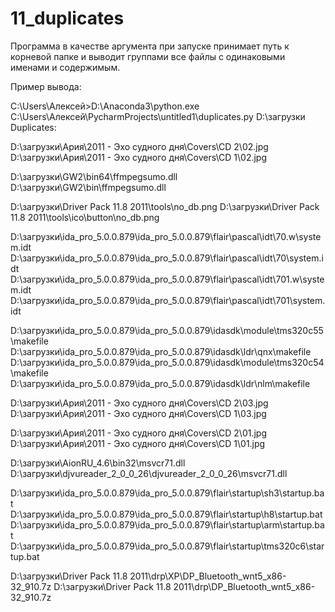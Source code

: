 # 11_duplicates

Программа в качестве аргумента при запуске принимает путь к корневой папке и выводит группами все файлы с одинаковыми именами и содержимым.

Пример вывода:

C:\Users\Алексей>D:\Anaconda3\python.exe C:\Users\Алексей\PycharmProjects\untitled1\duplicates.py D:\загрузки
Duplicates:

D:\загрузки\Ария\2011 - Эхо судного дня\Covers\CD 2\02.jpg
D:\загрузки\Ария\2011 - Эхо судного дня\Covers\CD 1\02.jpg

D:\загрузки\GW2\bin64\ffmpegsumo.dll
D:\загрузки\GW2\bin\ffmpegsumo.dll

D:\загрузки\Driver Pack 11.8 2011\tools\no_db.png
D:\загрузки\Driver Pack 11.8 2011\tools\ico\button\no_db.png

D:\загрузки\ida_pro_5.0.0.879\ida_pro_5.0.0.879\flair\pascal\idt\70.w\system.idt
D:\загрузки\ida_pro_5.0.0.879\ida_pro_5.0.0.879\flair\pascal\idt\70\system.idt
D:\загрузки\ida_pro_5.0.0.879\ida_pro_5.0.0.879\flair\pascal\idt\701.w\system.idt
D:\загрузки\ida_pro_5.0.0.879\ida_pro_5.0.0.879\flair\pascal\idt\701\system.idt

D:\загрузки\ida_pro_5.0.0.879\ida_pro_5.0.0.879\idasdk\module\tms320c55\makefile
D:\загрузки\ida_pro_5.0.0.879\ida_pro_5.0.0.879\idasdk\ldr\qnx\makefile
D:\загрузки\ida_pro_5.0.0.879\ida_pro_5.0.0.879\idasdk\module\tms320c54\makefile
D:\загрузки\ida_pro_5.0.0.879\ida_pro_5.0.0.879\idasdk\ldr\nlm\makefile

D:\загрузки\Ария\2011 - Эхо судного дня\Covers\CD 2\03.jpg
D:\загрузки\Ария\2011 - Эхо судного дня\Covers\CD 1\03.jpg

D:\загрузки\Ария\2011 - Эхо судного дня\Covers\CD 2\01.jpg
D:\загрузки\Ария\2011 - Эхо судного дня\Covers\CD 1\01.jpg

D:\загрузки\AionRU_4.6\bin32\msvcr71.dll
D:\загрузки\djvureader_2_0_0_26\djvureader_2_0_0_26\msvcr71.dll

D:\загрузки\ida_pro_5.0.0.879\ida_pro_5.0.0.879\flair\startup\sh3\startup.bat
D:\загрузки\ida_pro_5.0.0.879\ida_pro_5.0.0.879\flair\startup\h8\startup.bat
D:\загрузки\ida_pro_5.0.0.879\ida_pro_5.0.0.879\flair\startup\arm\startup.bat
D:\загрузки\ida_pro_5.0.0.879\ida_pro_5.0.0.879\flair\startup\tms320c6\startup.bat

D:\загрузки\Driver Pack 11.8 2011\drp\XP\DP_Bluetooth_wnt5_x86-32_910.7z
D:\загрузки\Driver Pack 11.8 2011\drp\DP_Bluetooth_wnt5_x86-32_910.7z
